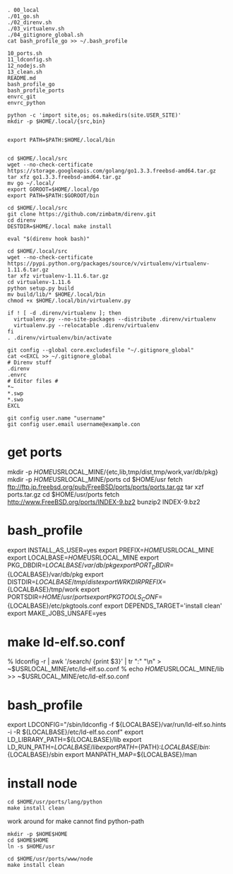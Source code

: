 ```
. 00_local
./01_go.sh
./02_direnv.sh
./03_virtualenv.sh
./04_gitignore_global.sh
cat bash_profile_go >> ~/.bash_profile
```

```
10_ports.sh
11_ldconfig.sh
12_nodejs.sh
13_clean.sh
README.md
bash_profile_go
bash_profile_ports
envrc_git
envrc_python
```
```
python -c 'import site,os; os.makedirs(site.USER_SITE)'
mkdir -p $HOME/.local/{src,bin}


export PATH=$PATH:$HOME/.local/bin


cd $HOME/.local/src
wget --no-check-certificate https://storage.googleapis.com/golang/go1.3.3.freebsd-amd64.tar.gz
tar xfz go1.3.3.freebsd-amd64.tar.gz
mv go ~/.local/
export GOROOT=$HOME/.local/go
export PATH=$PATH:$GOROOT/bin

cd $HOME/.local/src
git clone https://github.com/zimbatm/direnv.git
cd direnv
DESTDIR=$HOME/.local make install
```

```bash:.bash_profile
eval "$(direnv hook bash)"
```

```
cd $HOME/.local/src
wget --no-check-certificate  https://pypi.python.org/packages/source/v/virtualenv/virtualenv-1.11.6.tar.gz
tar xfz virtualenv-1.11.6.tar.gz
cd virtualenv-1.11.6
python setup.py build
mv build/lib/* $HOME/.local/bin
chmod +x $HOME/.local/bin/virtualenv.py
```

```.envrc
if ! [ -d .direnv/virtualenv ]; then
  virtualenv.py --no-site-packages --distribute .direnv/virtualenv
  virtualenv.py --relocatable .direnv/virtualenv
fi
. .direnv/virtualenv/bin/activate
```

```.envrc
git config --global core.excludesfile "~/.gitignore_global"
cat <<EXCL >> ~/.gitignore_global
# Direnv stuff
.direnv
.envrc
# Editor files #
*~
*.swp
*.swo
EXCL
```

```
git config user.name "username"
git config user.email username@example.con
```

# get ports

mkdir -p $HOME$USRLOCAL_MINE/{etc,lib,tmp/dist,tmp/work,var/db/pkg}
mkdir -p $HOME$USRLOCAL_MINE/ports
cd $HOME/usr
fetch ftp://ftp.jp.freebsd.org/pub/FreeBSD/ports/ports/ports.tar.gz
tar xzf ports.tar.gz
cd $HOME/usr/ports
fetch http://www.FreeBSD.org/ports/INDEX-9.bz2
bunzip2 INDEX-9.bz2

# bash_profile

export INSTALL_AS_USER=yes
export PREFIX=${HOME}$USRLOCAL_MINE
export LOCALBASE=${HOME}$USRLOCAL_MINE
export PKG_DBDIR=${LOCALBASE}/var/db/pkg
export PORT_DBDIR=${LOCALBASE}/var/db/pkg
export DISTDIR=${LOCALBASE}/tmp/dist
export WRKDIRPREFIX=${LOCALBASE}/tmp/work
export PORTSDIR=${HOME}/usr/ports
export PKGTOOLS_CONF=${LOCALBASE}/etc/pkgtools.conf
export DEPENDS_TARGET='install clean'
export MAKE_JOBS_UNSAFE=yes

# make ld-elf.so.conf

% ldconfig -r | awk '/search/ {print $3}' | tr ":" "\n" > ~$USRLOCAL_MINE/etc/ld-elf.so.conf
% echo ${HOME}$USRLOCAL_MINE/lib >> ~$USRLOCAL_MINE/etc/ld-elf.so.conf

# bash_profile

export LDCONFIG="/sbin/ldconfig -f ${LOCALBASE}/var/run/ld-elf.so.hints -i -R ${LOCALBASE}/etc/ld-elf.so.conf"
export LD_LIBRARY_PATH=${LOCALBASE}/lib
export LD_RUN_PATH=${LOCALBASE}/lib
export PATH=${PATH}:${LOCALBASE}/bin:${LOCALBASE}/sbin
export MANPATH_MAP=${LOCALBASE}/man

# install node

```
cd $HOME/usr/ports/lang/python
make install clean
```

work around for make cannot find python-path

```
mkdir -p $HOME$HOME
cd $HOME$HOME
ln -s $HOME/usr
```

```
cd $HOME/usr/ports/www/node
make install clean
```
